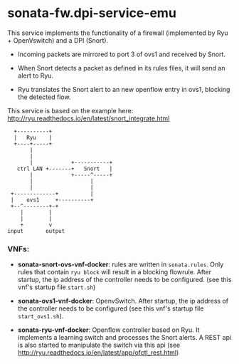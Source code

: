 # sonata-fw.dpi-service-emu

This service implements the functionality of a firewall (implemented by Ryu + OpenVswitch) and a DPI (Snort).

* Incoming packets are mirrored to port 3 of ovs1 and received by Snort.

* When Snort detects a packet as defined in its rules files, it will send an alert to Ryu. 

* Ryu translates the Snort alert to an new openflow entry in ovs1, blocking the detected flow.

This service is based on the example here:
http://ryu.readthedocs.io/en/latest/snort_integrate.html

```
  +----------+
  |   Ryu    |
  +----+-----+
       |
       |
       |            +-----------+
   ctrl LAN +-------+   Snort   |
       |            +-----^-----+
       |                  |
       |                  |
 +-------------+          |
 |    ovs1     +----------+
 +--^--------+-+
    |        |
    |        |
    +        v
input       output

```

### VNFs:
* **sonata-snort-ovs-vnf-docker**: rules are written in `sonata.rules`. 
Only rules that contain `ryu block` will result in a blocking flowrule. 
After startup, the ip address of the controller needs to be configured. (see this vnf's startup file `start.sh`)

* **sonata-ovs1-vnf-docker**: OpenvSwitch. 
After startup, the ip address of the controller needs to be configured (see this vnf's startup file `start_ovs1.sh`).

* **sonata-ryu-vnf-docker**: Openflow controller based on Ryu. It implements a learning switch and processes the Snort alerts.
A REST api is also started to manipulate the switch via this api (see http://ryu.readthedocs.io/en/latest/app/ofctl_rest.html)

